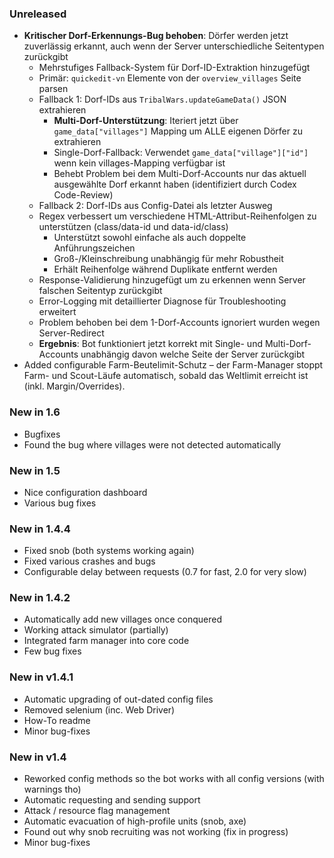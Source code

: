 ### Unreleased
- **Kritischer Dorf-Erkennungs-Bug behoben**: Dörfer werden jetzt zuverlässig erkannt, auch wenn der Server unterschiedliche Seitentypen zurückgibt
  - Mehrstufiges Fallback-System für Dorf-ID-Extraktion hinzugefügt
  - Primär: `quickedit-vn` Elemente von der `overview_villages` Seite parsen
  - Fallback 1: Dorf-IDs aus `TribalWars.updateGameData()` JSON extrahieren
    - **Multi-Dorf-Unterstützung**: Iteriert jetzt über `game_data["villages"]` Mapping um ALLE eigenen Dörfer zu extrahieren
    - Single-Dorf-Fallback: Verwendet `game_data["village"]["id"]` wenn kein villages-Mapping verfügbar ist
    - Behebt Problem bei dem Multi-Dorf-Accounts nur das aktuell ausgewählte Dorf erkannt haben (identifiziert durch Codex Code-Review)
  - Fallback 2: Dorf-IDs aus Config-Datei als letzter Ausweg
  - Regex verbessert um verschiedene HTML-Attribut-Reihenfolgen zu unterstützen (class/data-id und data-id/class)
    - Unterstützt sowohl einfache als auch doppelte Anführungszeichen
    - Groß-/Kleinschreibung unabhängig für mehr Robustheit
    - Erhält Reihenfolge während Duplikate entfernt werden
  - Response-Validierung hinzugefügt um zu erkennen wenn Server falschen Seitentyp zurückgibt
  - Error-Logging mit detaillierter Diagnose für Troubleshooting erweitert
  - Problem behoben bei dem 1-Dorf-Accounts ignoriert wurden wegen Server-Redirect
  - **Ergebnis**: Bot funktioniert jetzt korrekt mit Single- und Multi-Dorf-Accounts unabhängig davon welche Seite der Server zurückgibt
- Added configurable Farm-Beutelimit-Schutz – der Farm-Manager stoppt Farm- und Scout-Läufe automatisch, sobald das Weltlimit erreicht ist (inkl. Margin/Overrides).

### New in 1.6
- Bugfixes
- Found the bug where villages were not detected automatically

### New in 1.5
- Nice configuration dashboard
- Various bug fixes

### New in 1.4.4
- Fixed snob (both systems working again)
- Fixed various crashes and bugs
- Configurable delay between requests (0.7 for fast, 2.0 for very slow)

### New in 1.4.2
- Automatically add new villages once conquered
- Working attack simulator (partially)
- Integrated farm manager into core code
- Few bug fixes

### New in v1.4.1
- Automatic upgrading of out-dated config files
- Removed selenium (inc. Web Driver)
- How-To readme
- Minor bug-fixes

### New in v1.4
- Reworked config methods so the bot works with all config versions (with warnings tho)
- Automatic requesting and sending support
- Attack / resource flag management
- Automatic evacuation of high-profile units (snob, axe)
- Found out why snob recruiting was not working (fix in progress)
- Minor bug-fixes
